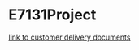 # E7131Project
[link to customer delivery documents](https://github.com/qcrist/E7131Project/blob/master/README.pdf)
